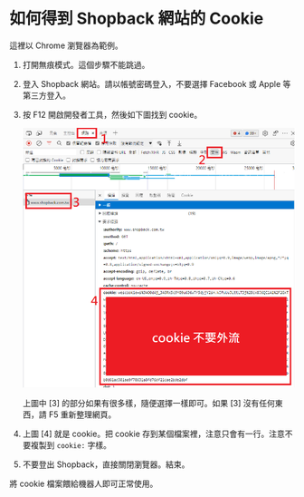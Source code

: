 # 如何得到 Shopback 網站的 Cookie

這裡以 Chrome 瀏覽器為範例。

1. 打開無痕模式。這個步驟不能跳過。
2. 登入 Shopback 網站。請以帳號密碼登入，不要選擇 Facebook 或 Apple 等第三方登入。
3. 按 F12 開啟開發者工具，然後如下圖找到 cookie。

   ![F12](/res/cookie.png)

   上圖中 \[3\] 的部分如果有很多樣，隨便選擇一樣即可。如果 \[3\] 沒有任何東西，請 F5 重新整理網頁。
4. 上圖 \[4\] 就是 cookie。把 cookie 存到某個檔案裡，注意只會有一行。注意不要複製到 `cookie:` 字樣。
5. 不要登出 Shopback，直接關閉瀏覽器。結束。

將 cookie 檔案餵給機器人即可正常使用。
